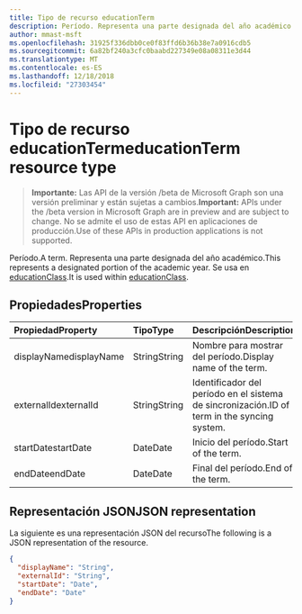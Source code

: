 ```yaml
---
title: Tipo de recurso educationTerm
description: Período. Representa una parte designada del año académico. Se usa en educationClass.
author: mmast-msft
ms.openlocfilehash: 31925f336dbb0ce0f83ffd6b36b38e7a0916cdb5
ms.sourcegitcommit: 6a82bf240a3cfc0baabd227349e08a08311e3d44
ms.translationtype: MT
ms.contentlocale: es-ES
ms.lasthandoff: 12/18/2018
ms.locfileid: "27303454"
---
```

# <a name="educationterm-resource-type"></a><span data-ttu-id="7f6f5-105">Tipo de recurso educationTerm</span><span class="sxs-lookup"><span data-stu-id="7f6f5-105">educationTerm resource type</span></span>

> <span data-ttu-id="7f6f5-106">**Importante:** Las API de la versión /beta de Microsoft Graph son una versión preliminar y están sujetas a cambios.</span><span class="sxs-lookup"><span data-stu-id="7f6f5-106">**Important:** APIs under the /beta version in Microsoft Graph are in preview and are subject to change.</span></span> <span data-ttu-id="7f6f5-107">No se admite el uso de estas API en aplicaciones de producción.</span><span class="sxs-lookup"><span data-stu-id="7f6f5-107">Use of these APIs in production applications is not supported.</span></span>

<span data-ttu-id="7f6f5-108">Período.</span><span class="sxs-lookup"><span data-stu-id="7f6f5-108">A term.</span></span> <span data-ttu-id="7f6f5-109">Representa una parte designada del año académico.</span><span class="sxs-lookup"><span data-stu-id="7f6f5-109">This represents a designated portion of the academic year.</span></span> <span data-ttu-id="7f6f5-110">Se usa en [educationClass](educationclass.md).</span><span class="sxs-lookup"><span data-stu-id="7f6f5-110">It is used within [educationClass](educationclass.md).</span></span>

## <a name="properties"></a><span data-ttu-id="7f6f5-111">Propiedades</span><span class="sxs-lookup"><span data-stu-id="7f6f5-111">Properties</span></span>
| <span data-ttu-id="7f6f5-112">Propiedad</span><span class="sxs-lookup"><span data-stu-id="7f6f5-112">Property</span></span>     | <span data-ttu-id="7f6f5-113">Tipo</span><span class="sxs-lookup"><span data-stu-id="7f6f5-113">Type</span></span>   |<span data-ttu-id="7f6f5-114">Descripción</span><span class="sxs-lookup"><span data-stu-id="7f6f5-114">Description</span></span>|
|:---------------|:--------|:----------|
|<span data-ttu-id="7f6f5-115">displayName</span><span class="sxs-lookup"><span data-stu-id="7f6f5-115">displayName</span></span>| <span data-ttu-id="7f6f5-116">String</span><span class="sxs-lookup"><span data-stu-id="7f6f5-116">String</span></span>| <span data-ttu-id="7f6f5-117">Nombre para mostrar del período.</span><span class="sxs-lookup"><span data-stu-id="7f6f5-117">Display name of the term.</span></span>| 
|<span data-ttu-id="7f6f5-118">externalId</span><span class="sxs-lookup"><span data-stu-id="7f6f5-118">externalId</span></span>|<span data-ttu-id="7f6f5-119">String</span><span class="sxs-lookup"><span data-stu-id="7f6f5-119">String</span></span>| <span data-ttu-id="7f6f5-120">Identificador del período en el sistema de sincronización.</span><span class="sxs-lookup"><span data-stu-id="7f6f5-120">ID of term in the syncing system.</span></span>|
|<span data-ttu-id="7f6f5-121">startDate</span><span class="sxs-lookup"><span data-stu-id="7f6f5-121">startDate</span></span>|<span data-ttu-id="7f6f5-122">Date</span><span class="sxs-lookup"><span data-stu-id="7f6f5-122">Date</span></span>|<span data-ttu-id="7f6f5-123">Inicio del período.</span><span class="sxs-lookup"><span data-stu-id="7f6f5-123">Start of the term.</span></span>|
|<span data-ttu-id="7f6f5-124">endDate</span><span class="sxs-lookup"><span data-stu-id="7f6f5-124">endDate</span></span>|<span data-ttu-id="7f6f5-125">Date</span><span class="sxs-lookup"><span data-stu-id="7f6f5-125">Date</span></span>|<span data-ttu-id="7f6f5-126">Final del período.</span><span class="sxs-lookup"><span data-stu-id="7f6f5-126">End of the term.</span></span>|

## <a name="json-representation"></a><span data-ttu-id="7f6f5-127">Representación JSON</span><span class="sxs-lookup"><span data-stu-id="7f6f5-127">JSON representation</span></span>

<span data-ttu-id="7f6f5-128">La siguiente es una representación JSON del recurso</span><span class="sxs-lookup"><span data-stu-id="7f6f5-128">The following is a JSON representation of the resource.</span></span>

<!-- {
  "blockType": "resource",
  "optionalProperties": [

  ],
  "@odata.type": "microsoft.graph.educationTerm"
}-->

```json
{
  "displayName": "String",
  "externalId": "String",
  "startDate": "Date",
  "endDate": "Date"
}
```

<!-- uuid: 4e9d671f-3068-4e09-aba2-b39e81a0e452
2015-10-25 14:57:30 UTC -->
<!-- {
  "type": "#page.annotation",
  "description": "educationTerm resource",
  "keywords": "",
  "section": "documentation",
  "tocPath": ""
}-->